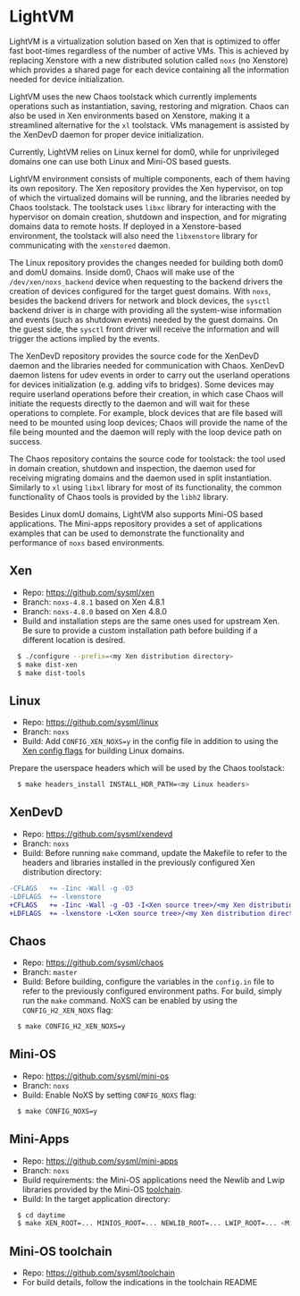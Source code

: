 # LightVM
LightVM is a virtualization solution based on Xen that is optimized to
offer fast boot-times regardless of the number of active VMs. This is
achieved by replacing Xenstore with a new distributed solution called
``noxs`` (no Xenstore) which provides a shared page for each device
containing all the information needed for device initialization.

LightVM uses the new Chaos toolstack which currently implements
operations such as instantiation, saving, restoring and
migration. Chaos can also be used in Xen environments based on
Xenstore, making it a streamlined alternative for the ``xl``
toolstack. VMs management is assisted by the XenDevD daemon for proper
device initialization.

Currently, LightVM relies on Linux kernel for dom0, while for
unprivileged domains one can use both Linux and Mini-OS based guests.

LightVM environment consists of multiple components, each of them
having its own repository. The Xen repository provides the Xen
hypervisor, on top of which the virtualized domains will be running,
and the libraries needed by Chaos toolstack. The toolstack uses ``libxc``
library for interacting with the hypervisor on domain creation,
shutdown and inspection, and for migrating domains data to remote
hosts. If deployed in a Xenstore-based environment, the toolstack will
also need the ``libxenstore`` library for communicating with the ``xenstored``
daemon.

The Linux repository provides the changes needed for building both
dom0 and domU domains. Inside dom0, Chaos will make use of the
``/dev/xen/noxs_backend`` device when requesting to the backend drivers
the creation of devices configured for the target guest domains. With
``noxs``, besides the backend drivers for network and block devices, the
``sysctl`` backend driver is in charge with providing all the system-wise
information and events (such as shutdown events) needed by the guest
domains. On the guest side, the ``sysctl`` front driver will receive the
information and will trigger the actions implied by the events.

The XenDevD repository provides the source code for the XenDevD daemon
and the libraries needed for communication with Chaos. XenDevD daemon
listens for udev events in order to carry out the userland operations
for devices initialization (e.g. adding vifs to bridges). Some devices
may require userland operations before their creation, in which case
Chaos will initiate the requests directly to the daemon and will wait
for these operations to complete. For example, block devices that are
file based will need to be mounted using loop devices; Chaos will
provide the name of the file being mounted and the daemon will reply
with the loop device path on success.

The Chaos repository contains the source code for toolstack: the tool
used in domain creation, shutdown and inspection, the daemon used for
receiving migrating domains and the daemon used in split
instantiation. Similarly to ``xl`` using ``libxl`` library for most of its
functionality, the common functionality of Chaos tools is provided by
the ``libh2`` library.

Besides Linux domU domains, LightVM also supports Mini-OS based 
applications. The Mini-apps repository provides a set of applications 
examples that can be used to demonstrate the functionality and 
performance of ``noxs`` based environments.

## Xen
* Repo: https://github.com/sysml/xen
* Branch: ``noxs-4.8.1`` based on Xen 4.8.1
* Branch: ``noxs-4.8.0`` based on Xen 4.8.0
* Build and installation steps are the same ones used for upstream
Xen. Be sure to provide a custom installation path before building if
a different location is desired.

```bash
  $ ./configure --prefix=<my Xen distribution directory>
  $ make dist-xen
  $ make dist-tools
```

## Linux
* Repo: https://github.com/sysml/linux
* Branch: ``noxs``
* Build: Add ``CONFIG_XEN_NOXS=y`` in the config file in addition to using
the [Xen config flags](https://wiki.xenproject.org/wiki/Mainline_Linux_Kernel_Configs#Configuring_the_Kernel) for building Linux domains.

Prepare the userspace headers which will be used by the Chaos toolstack:

```bash
  $ make headers_install INSTALL_HDR_PATH=<my Linux headers>
```

## XenDevD
* Repo: https://github.com/sysml/xendevd
* Branch: ``noxs``
* Build: Before running ``make`` command, update the Makefile to refer to
the headers and libraries installed in the previously configured Xen
distribution directory:

```diff
-CFLAGS   += -Iinc -Wall -g -O3
-LDFLAGS  += -lxenstore
+CFLAGS   += -Iinc -Wall -g -O3 -I<Xen source tree>/<my Xen distribution directory>/include
+LDFLAGS  += -lxenstore -L<Xen source tree>/<my Xen distribution directory>/lib
```

## Chaos
* Repo: https://github.com/sysml/chaos
* Branch: ``master``
* Build: Before building, configure the variables in the ``config.in`` file
to refer to the previously configured environment paths. For build,
simply run the ``make`` command. NoXS can be enabled by using the
``CONFIG_H2_XEN_NOXS`` flag:

```bash
  $ make CONFIG_H2_XEN_NOXS=y
```

## Mini-OS
* Repo: https://github.com/sysml/mini-os
* Branch: ``noxs``
* Build: Enable NoXS by setting ``CONFIG_NOXS`` flag:

```bash
  $ make CONFIG_NOXS=y
```

## Mini-Apps
* Repo: https://github.com/sysml/mini-apps
* Branch: ``noxs``
* Build requirements: the Mini-OS applications need the Newlib and Lwip libraries 
  provided by the Mini-OS [toolchain](#mini-os-toolchain).
* Build: In the target application directory:

```bash
  $ cd daytime
  $ make XEN_ROOT=... MINIOS_ROOT=... NEWLIB_ROOT=... LWIP_ROOT=... <Mini-OS specific flags>
```

## Mini-OS toolchain
* Repo: https://github.com/sysml/toolchain
* For build details, follow the indications in the toolchain README

